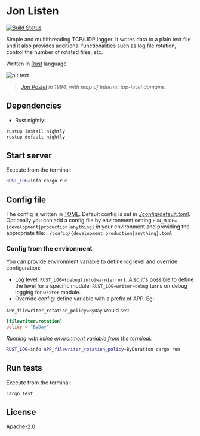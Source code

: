 Jon Listen
=================================
[![Build Status](https://travis-ci.org/cspinetta/jon-listen.svg?branch=master)](https://travis-ci.org/cspinetta/jon-listen)

Simple and multithreading TCP/UDP logger. It writes data to a plain text file and it also provides additional functionalities such as log file rotation, control the number of rotated files, etc.

Written in [Rust] language.

![alt text](https://upload.wikimedia.org/wikipedia/commons/4/44/Jon_Postel.jpg)

> *[Jon Postel] in 1994, with map of Internet top-level domains.*

## Dependencies

- Rust nightly:

```bash
rustup install nightly
rustup default nightly

```

## Start server

Execute from the terminal:

```bash
RUST_LOG=info cargo run
```

## Config file
The config is written in [TOML].
Default config is set in [./config/default.toml](https://github.com/cspinetta/jon-listen/blob/master/config/default.toml).
Optionally you can add a config file by environment setting `RUN_MODE={development|production|anything}` in your environment and providing the appropriate file: `./config/{development|production|anything}.toml`

### Config from the environment

You can provide environment variable to define log level and override configuration:

* Log level: `RUST_LOG={debug|info|warn|error}`. Also it's possible to define the level for a specific module: `RUST_LOG=writer=debug` turns on debug logging for `writer` module.
* Override config: define variable with a prefix of APP. Eg:

`APP_filewriter_rotation_policy=ByDay` would set:

```toml
[filewriter.rotation]
policy = "ByDay"
```

*Running with inline environment variable from the terminal:*

```bash
RUST_LOG=info APP_filewriter_rotation_policy=ByDuration cargo run
```


## Run tests

Execute from the terminal:

```bash
cargo test
```

## License

Apache-2.0

[Rust]:https://www.rust-lang.org/en-US/index.html
[TOML]:https://github.com/toml-lang/toml
[Jon Postel]:https://en.wikipedia.org/wiki/Jon_Postel

